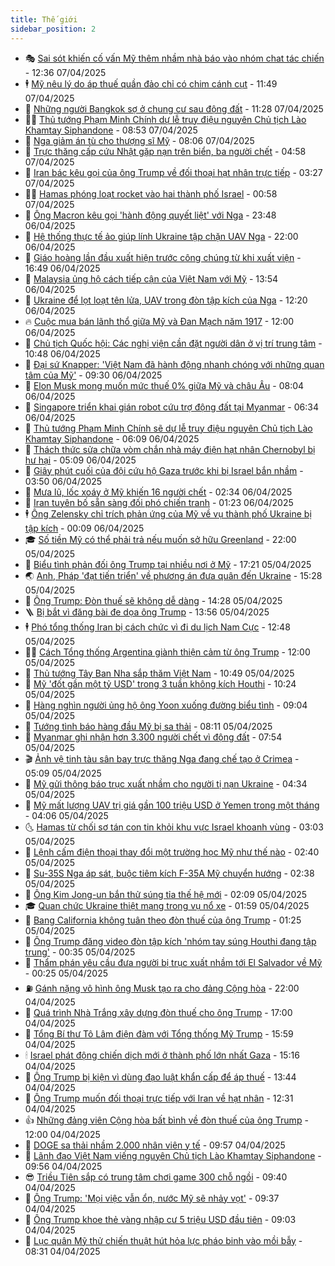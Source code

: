 ```yaml
---
title: Thế giới
sidebar_position: 2
---
```


<!-- vnexpress-the-gioi:START -->
- 🎭 [Sai sót khiến cố vấn Mỹ thêm nhầm nhà báo vào nhóm chat tác chiến](https://vnexpress.net/sai-sot-khien-co-van-my-them-nham-nha-bao-vao-nhom-chat-tac-chien-4871007.html) - 12:36 07/04/2025
- 🕴 [Mỹ nêu lý do áp thuế quần đảo chỉ có chim cánh cụt](https://vnexpress.net/my-neu-ly-do-ap-thue-quan-dao-chi-co-chim-canh-cut-4871000.html) - 11:49 07/04/2025
- 🤭 [Những người Bangkok sợ ở chung cư sau động đất](https://vnexpress.net/nhung-nguoi-bangkok-so-o-chung-cu-sau-dong-dat-4870994.html) - 11:28 07/04/2025
- 🧑‍💻 [Thủ tướng Phạm Minh Chính dự lễ truy điệu nguyên Chủ tịch Lào Khamtay Siphandone](https://vnexpress.net/thu-tuong-pham-minh-chinh-du-le-truy-dieu-nguyen-chu-tich-lao-khamtay-siphandone-4870968.html) - 08:53 07/04/2025
- 🦏 [Nga giảm án tù cho thượng sĩ Mỹ](https://vnexpress.net/nga-giam-an-tu-cho-thuong-si-my-4870962.html) - 08:06 07/04/2025
- 🦒 [Trực thăng cấp cứu Nhật gặp nạn trên biển, ba người chết](https://vnexpress.net/truc-thang-cap-cuu-nhat-gap-nan-tren-bien-ba-nguoi-chet-4870912.html) - 04:58 07/04/2025
- 🌈 [Iran bác kêu gọi của ông Trump về đối thoại hạt nhân trực tiếp](https://vnexpress.net/iran-bac-keu-goi-cua-ong-trump-ve-doi-thoai-hat-nhan-truc-tiep-4870864.html) - 03:27 07/04/2025
- 🧑‍🏫 [Hamas phóng loạt rocket vào hai thành phố Israel](https://vnexpress.net/hamas-phong-loat-rocket-vao-hai-thanh-pho-israel-4870832.html) - 00:58 07/04/2025
- 🐲 [Ông Macron kêu gọi &#39;hành động quyết liệt&#39; với Nga](https://vnexpress.net/ong-macron-keu-goi-hanh-dong-quyet-liet-voi-nga-4870829.html) - 23:48 06/04/2025
- 🦒 [Hệ thống thực tế ảo giúp lính Ukraine tập chặn UAV Nga](https://vnexpress.net/he-thong-thuc-te-ao-giup-linh-ukraine-tap-chan-uav-nga-4867862.html) - 22:00 06/04/2025
- 🐻 [Giáo hoàng lần đầu xuất hiện trước công chúng từ khi xuất viện](https://vnexpress.net/giao-hoang-lan-dau-xuat-hien-truoc-cong-chung-tu-khi-xuat-vien-4870794.html) - 16:49 06/04/2025
- 🚀 [Malaysia ủng hộ cách tiếp cận của Việt Nam với Mỹ](https://vnexpress.net/malaysia-ung-ho-cach-tiep-can-cua-viet-nam-voi-my-4870774.html) - 13:54 06/04/2025
- 🥰 [Ukraine để lọt loạt tên lửa, UAV trong đòn tập kích của Nga](https://vnexpress.net/ukraine-de-lot-loat-ten-lua-uav-trong-don-tap-kich-cua-nga-4870762.html) - 12:20 06/04/2025
- 🔥 [Cuộc mua bán lãnh thổ giữa Mỹ và Đan Mạch năm 1917](https://vnexpress.net/cuoc-mua-ban-lanh-tho-giua-my-va-dan-mach-nam-1917-4868847.html) - 12:00 06/04/2025
- 🥳 [Chủ tịch Quốc hội: Các nghị viện cần đặt người dân ở vị trí trung tâm](https://vnexpress.net/chu-tich-quoc-hoi-cac-nghi-vien-can-dat-nguoi-dan-o-vi-tri-trung-tam-4870747.html) - 10:48 06/04/2025
- 💼 [Đại sứ Knapper: &#39;Việt Nam đã hành động nhanh chóng với những quan tâm của Mỹ&#39;](https://vnexpress.net/dai-su-knapper-viet-nam-da-hanh-dong-nhanh-chong-voi-nhung-quan-tam-cua-my-4870731.html) - 09:30 06/04/2025
- 🤡 [Elon Musk mong muốn mức thuế 0% giữa Mỹ và châu Âu](https://vnexpress.net/elon-musk-mong-muon-muc-thue-0-giua-my-va-chau-au-4870701.html) - 08:04 06/04/2025
- 🌁 [Singapore triển khai gián robot cứu trợ động đất tại Myanmar](https://vnexpress.net/singapore-trien-khai-gian-robot-cuu-tro-dong-dat-tai-myanmar-4870668.html) - 06:34 06/04/2025
- 🤩 [Thủ tướng Phạm Minh Chính sẽ dự lễ truy điệu nguyên Chủ tịch Lào Khamtay Siphandone](https://vnexpress.net/thu-tuong-pham-minh-chinh-se-du-le-truy-dieu-nguyen-chu-tich-lao-khamtay-siphandone-4870682.html) - 06:09 06/04/2025
- 🎉 [Thách thức sửa chữa vòm chắn nhà máy điện hạt nhân Chernobyl bị hư hại](https://vnexpress.net/thach-thuc-sua-chua-vom-chan-nha-may-dien-hat-nhan-chernobyl-bi-hu-hai-4865883.html) - 05:09 06/04/2025
- 🎉 [Giây phút cuối của đội cứu hộ Gaza trước khi bị Israel bắn nhầm](https://vnexpress.net/giay-phut-cuoi-cua-doi-cuu-ho-gaza-truoc-khi-bi-israel-ban-nham-4870649.html) - 03:50 06/04/2025
- 🌁 [Mưa lũ, lốc xoáy ở Mỹ khiến 16 người chết](https://vnexpress.net/mua-lu-loc-xoay-o-my-khien-16-nguoi-chet-4870615.html) - 02:34 06/04/2025
- 🌊 [Iran tuyên bố sẵn sàng đối phó chiến tranh](https://vnexpress.net/iran-tuyen-bo-san-sang-doi-pho-chien-tranh-4870595.html) - 01:23 06/04/2025
- 🕴 [Ông Zelensky chỉ trích phản ứng của Mỹ về vụ thành phố Ukraine bị tập kích](https://vnexpress.net/ong-zelensky-chi-trich-phan-ung-cua-my-ve-vu-thanh-pho-ukraine-bi-tap-kich-4870593.html) - 00:09 06/04/2025
- 🎓 [Số tiền Mỹ có thể phải trả nếu muốn sở hữu Greenland](https://vnexpress.net/so-tien-my-co-the-phai-tra-neu-muon-so-huu-greenland-4869135.html) - 22:00 05/04/2025
- 🦩 [Biểu tình phản đối ông Trump tại nhiều nơi ở Mỹ](https://vnexpress.net/bieu-tinh-phan-doi-ong-trump-tai-nhieu-noi-o-my-4870559.html) - 17:21 05/04/2025
- 🌏 [Anh, Pháp &#39;đạt tiến triển&#39; về phương án đưa quân đến Ukraine](https://vnexpress.net/anh-phap-dat-tien-trien-ve-phuong-an-dua-quan-den-ukraine-4870549.html) - 15:28 05/04/2025
- 🌋 [Ông Trump: Đòn thuế sẽ không dễ dàng](https://vnexpress.net/ong-trump-don-thue-se-khong-de-dang-4870535.html) - 14:28 05/04/2025
- 🪜 [Bị bắt vì đăng bài đe dọa ông Trump](https://vnexpress.net/bi-bat-vi-dang-bai-de-doa-ong-trump-4870403.html) - 13:56 05/04/2025
- 🕴 [Phó tổng thống Iran bị cách chức vì đi du lịch Nam Cực](https://vnexpress.net/pho-tong-thong-iran-bi-cach-chuc-vi-di-du-lich-nam-cuc-4870512.html) - 12:48 05/04/2025
- 🧑‍🏫 [Cách Tổng thống Argentina giành thiện cảm từ ông Trump](https://vnexpress.net/cach-tong-thong-argentina-gianh-thien-cam-tu-ong-trump-4870065.html) - 12:00 05/04/2025
- 🌮 [Thủ tướng Tây Ban Nha sắp thăm Việt Nam](https://vnexpress.net/thu-tuong-tay-ban-nha-sap-tham-viet-nam-4870499.html) - 10:49 05/04/2025
- 🚦 [Mỹ &#39;đốt gần một tỷ USD&#39; trong 3 tuần không kích Houthi](https://vnexpress.net/my-dot-gan-mot-ty-usd-trong-3-tuan-khong-kich-houthi-4870474.html) - 10:24 05/04/2025
- 💫 [Hàng nghìn người ủng hộ ông Yoon xuống đường biểu tình](https://vnexpress.net/hang-nghin-nguoi-ung-ho-ong-yoon-xuong-duong-bieu-tinh-4870455.html) - 09:04 05/04/2025
- 🤡 [Tướng tình báo hàng đầu Mỹ bị sa thải](https://vnexpress.net/tuong-tinh-bao-hang-dau-my-bi-sa-thai-4870371.html) - 08:11 05/04/2025
- 🦣 [Myanmar ghi nhận hơn 3.300 người chết vì động đất](https://vnexpress.net/myanmar-ghi-nhan-hon-3-300-nguoi-chet-vi-dong-dat-4870442.html) - 07:54 05/04/2025
- 🎬 [Ảnh vệ tinh tàu sân bay trực thăng Nga đang chế tạo ở Crimea](https://vnexpress.net/anh-ve-tinh-tau-san-bay-truc-thang-nga-dang-che-tao-o-crimea-4870398.html) - 05:09 05/04/2025
- 🎉 [Mỹ gửi thông báo trục xuất nhầm cho người tị nạn Ukraine](https://vnexpress.net/my-gui-thong-bao-truc-xuat-nham-cho-nguoi-ti-nan-ukraine-4870350.html) - 04:34 05/04/2025
- 🎡 [Mỹ mất lượng UAV trị giá gần 100 triệu USD ở Yemen trong một tháng](https://vnexpress.net/my-mat-luong-uav-tri-gia-gan-100-trieu-usd-o-yemen-trong-mot-thang-4870358.html) - 04:06 05/04/2025
- 🌜 [Hamas từ chối sơ tán con tin khỏi khu vực Israel khoanh vùng](https://vnexpress.net/hamas-tu-choi-so-tan-con-tin-khoi-khu-vuc-israel-khoanh-vung-4870330.html) - 03:03 05/04/2025
- 🎡 [Lệnh cấm điện thoại thay đổi một trường học Mỹ như thế nào](https://vnexpress.net/lenh-cam-dien-thoai-thay-doi-mot-truong-hoc-my-nhu-the-nao-4869596.html) - 02:40 05/04/2025
- 🤗 [Su-35S Nga áp sát, buộc tiêm kích F-35A Mỹ chuyển hướng](https://vnexpress.net/su-35s-nga-ap-sat-buoc-tiem-kich-f-35a-my-chuyen-huong-4870325.html) - 02:38 05/04/2025
- 🦩 [Ông Kim Jong-un bắn thử súng tỉa thế hệ mới](https://vnexpress.net/ong-kim-jong-un-ban-thu-sung-tia-the-he-moi-4870288.html) - 02:09 05/04/2025
- 🎓 [Quan chức Ukraine thiệt mạng trong vụ nổ xe](https://vnexpress.net/quan-chuc-ukraine-thiet-mang-trong-vu-no-xe-4870311.html) - 01:59 05/04/2025
- 🌁 [Bang California không tuân theo đòn thuế của ông Trump](https://vnexpress.net/bang-california-khong-tuan-theo-don-thue-cua-ong-trump-4870292.html) - 01:25 05/04/2025
- 🤩 [Ông Trump đăng video đòn tập kích &#39;nhóm tay súng Houthi đang tập trung&#39;](https://vnexpress.net/ong-trump-dang-video-don-tap-kich-nhom-tay-sung-houthi-dang-tap-trung-4870279.html) - 00:35 05/04/2025
- 👹 [Thẩm phán yêu cầu đưa người bị trục xuất nhầm tới El Salvador về Mỹ](https://vnexpress.net/tham-phan-yeu-cau-dua-nguoi-bi-truc-xuat-nham-toi-el-salvador-ve-my-4870282.html) - 00:25 05/04/2025
- ⛽️ [Gánh nặng vô hình ông Musk tạo ra cho đảng Cộng hòa](https://vnexpress.net/ganh-nang-vo-hinh-ong-musk-tao-ra-cho-dang-cong-hoa-4869873.html) - 22:00 04/04/2025
- 🚀 [Quá trình Nhà Trắng xây dựng đòn thuế cho ông Trump](https://vnexpress.net/qua-trinh-nha-trang-xay-dung-don-thue-cho-ong-trump-4869788.html) - 17:00 04/04/2025
- 🎡 [Tổng Bí thư Tô Lâm điện đàm với Tổng thống Mỹ Trump](https://vnexpress.net/tong-bi-thu-to-lam-dien-dam-voi-tong-thong-my-trump-4870250.html) - 15:59 04/04/2025
- 🕯 [Israel phát động chiến dịch mới ở thành phố lớn nhất Gaza](https://vnexpress.net/israel-phat-dong-chien-dich-moi-o-thanh-pho-lon-nhat-gaza-4870234.html) - 15:16 04/04/2025
- 🐻 [Ông Trump bị kiện vì dùng đạo luật khẩn cấp để áp thuế](https://vnexpress.net/ong-trump-bi-kien-vi-dung-dao-luat-khan-cap-de-ap-thue-4870217.html) - 13:44 04/04/2025
- 🚦 [Ông Trump muốn đối thoại trực tiếp với Iran về hạt nhân](https://vnexpress.net/ong-trump-muon-doi-thoai-truc-tiep-voi-iran-ve-hat-nhan-4870207.html) - 12:31 04/04/2025
- 👍 [Những đảng viên Cộng hòa bất bình về đòn thuế của ông Trump](https://vnexpress.net/nhung-dang-vien-cong-hoa-bat-binh-ve-don-thue-cua-ong-trump-4869808.html) - 12:00 04/04/2025
- 🚀 [DOGE sa thải nhầm 2.000 nhân viên y tế](https://vnexpress.net/doge-sa-thai-nham-2-000-nhan-vien-y-te-4870090.html) - 09:57 04/04/2025
- 🌮 [Lãnh đạo Việt Nam viếng nguyên Chủ tịch Lào Khamtay Siphandone](https://vnexpress.net/lanh-dao-viet-nam-vieng-nguyen-chu-tich-lao-khamtay-siphandone-4870122.html) - 09:56 04/04/2025
- 😎 [Triều Tiên sắp có trung tâm chơi game 300 chỗ ngồi](https://vnexpress.net/trieu-tien-sap-co-trung-tam-choi-game-300-cho-ngoi-4870115.html) - 09:40 04/04/2025
- 🐲 [Ông Trump: &#39;Mọi việc vẫn ổn, nước Mỹ sẽ nhảy vọt&#39;](https://vnexpress.net/ong-trump-moi-viec-van-on-nuoc-my-se-nhay-vot-4870097.html) - 09:37 04/04/2025
- 💫 [Ông Trump khoe thẻ vàng nhập cư 5 triệu USD đầu tiên](https://vnexpress.net/ong-trump-khoe-the-vang-nhap-cu-5-trieu-usd-dau-tien-4870040.html) - 09:03 04/04/2025
- 👀 [Lục quân Mỹ thử chiến thuật hút hỏa lực pháo binh vào mồi bẫy](https://vnexpress.net/luc-quan-my-thu-chien-thuat-hut-hoa-luc-phao-binh-vao-moi-bay-4869963.html) - 08:31 04/04/2025<!-- vnexpress-the-gioi:END -->